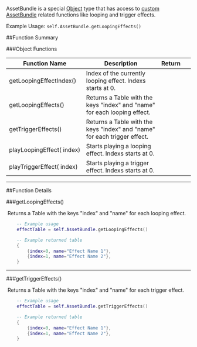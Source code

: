 AssetBundle is a special [Object](object) type that has access to [custom AssetBundle](http://berserk-games.com/knowledgebase/assetbundles/) related functions like looping and trigger effects.

Example Usage: `self.AssetBundle.getLoopingEffects()`

##Function Summary

###Object Functions

Function Name | Description | Return | &nbsp;
-- | -- | -- | --
getLoopingEffectIndex()  |  Index of the currently looping effect. Indexs starts at 0. | [<span class="ret int"></span>](intro#types)
getLoopingEffects()  |  Returns a Table with the keys "index" and "name" for each looping effect. | [<span class="ret tab"></span>](intro#types) | [<span class="i"></span>](#getloopingeffects)
getTriggerEffects()  |  Returns a Table with the keys "index" and "name" for each trigger effect. | [<span class="ret tab"></span>](intro#types) | [<span class="i"></span>](#gettriggereffects)
playLoopingEffect([<span class="tag int"></span>](intro#types)&nbsp;index)  |  Starts playing a looping effect. Indexs starts at 0. | [<span class="ret nil"></span>](intro#types) |
playTriggerEffect([<span class="tag int"></span>](intro#types)&nbsp;index)  |  Starts playing a trigger effect. Indexs starts at 0. | [<span class="ret nil"></span>](intro#types) |

---

##Function Details

###getLoopingEffects()

[<span class="ret tab"></span>](intro#types)&nbsp;Returns a Table with the keys "index" and "name" for each looping effect.

``` Lua
	-- Example usage
	effectTable = self.AssetBundle.getLoopingEffects()
```
``` Lua
	-- Example returned table
	{
		{index=0, name="Effect Name 1"},
		{index=1, name="Effect Name 2"},
	}
```

---


###getTriggerEffects()

[<span class="ret tab"></span>](intro#types)&nbsp;Returns a Table with the keys "index" and "name" for each trigger effect.

``` Lua
	-- Example usage
	effectTable = self.AssetBundle.getTriggerEffects()
```
``` Lua
	-- Example returned table
	{
		{index=0, name="Effect Name 1"},
		{index=1, name="Effect Name 2"},
	}
```
